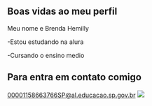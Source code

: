 ## Boas vidas ao meu perfil

Meu nome e Brenda Hemilly

-Estou estudando na alura

-Cursando o ensino medio

## Para entra em contato comigo

00001158663766SP@al.educacao.sp.gov.br
![](https://media1.tenor.com/m/8dha6U81pJ0AAAAC/love-forever-cute.gif)
